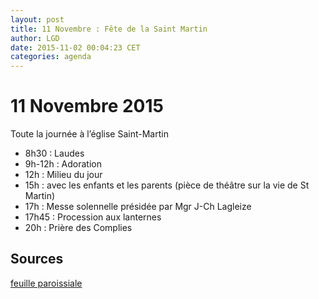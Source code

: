 ```yaml
---
layout: post
title: 11 Novembre : Fête de la Saint Martin
author: LGD
date: 2015-11-02 00:04:23 CET
categories: agenda
---
```


# 11 Novembre 2015

Toute la journée à l’église Saint-Martin

- 8h30 : Laudes
- 9h-12h : Adoration
- 12h : Milieu du jour
- 15h : avec les enfants et les parents (pièce  de  théâtre  sur  la  vie  de  St 
Martin)
- 17h : Messe solennelle présidée par Mgr J-Ch Lagleize
- 17h45 : Procession aux lanternes
- 20h : Prière des Complies

## Sources

[feuille paroissiale](http://cathometz.fr/wp-content/uploads/2012/11/feuille-paroissiale.pdf)
